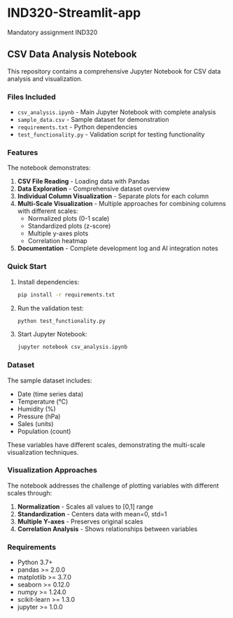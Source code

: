 # IND320-Streamlit-app
Mandatory assignment IND320

## CSV Data Analysis Notebook

This repository contains a comprehensive Jupyter Notebook for CSV data analysis and visualization.

### Files Included

- `csv_analysis.ipynb` - Main Jupyter Notebook with complete analysis
- `sample_data.csv` - Sample dataset for demonstration
- `requirements.txt` - Python dependencies
- `test_functionality.py` - Validation script for testing functionality

### Features

The notebook demonstrates:

1. **CSV File Reading** - Loading data with Pandas
2. **Data Exploration** - Comprehensive dataset overview
3. **Individual Column Visualization** - Separate plots for each column
4. **Multi-Scale Visualization** - Multiple approaches for combining columns with different scales:
   - Normalized plots (0-1 scale)
   - Standardized plots (z-score)
   - Multiple y-axes plots
   - Correlation heatmap
5. **Documentation** - Complete development log and AI integration notes

### Quick Start

1. Install dependencies:
   ```bash
   pip install -r requirements.txt
   ```

2. Run the validation test:
   ```bash
   python test_functionality.py
   ```

3. Start Jupyter Notebook:
   ```bash
   jupyter notebook csv_analysis.ipynb
   ```

### Dataset

The sample dataset includes:
- Date (time series data)
- Temperature (°C)
- Humidity (%)
- Pressure (hPa)
- Sales (units)
- Population (count)

These variables have different scales, demonstrating the multi-scale visualization techniques.

### Visualization Approaches

The notebook addresses the challenge of plotting variables with different scales through:

1. **Normalization** - Scales all values to [0,1] range
2. **Standardization** - Centers data with mean=0, std=1
3. **Multiple Y-axes** - Preserves original scales
4. **Correlation Analysis** - Shows relationships between variables

### Requirements

- Python 3.7+
- pandas >= 2.0.0
- matplotlib >= 3.7.0
- seaborn >= 0.12.0
- numpy >= 1.24.0
- scikit-learn >= 1.3.0
- jupyter >= 1.0.0
